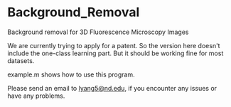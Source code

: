 # Background_Removal
Background removal for 3D Fluorescence Microscopy Images

We are currently trying to apply for a patent. So the version here doesn't include the one-class learning part. But it should be working fine for most datasets.

example.m shows how to use this program.

Please send an email to lyang5@nd.edu, if you encounter any issues or have any problems.
